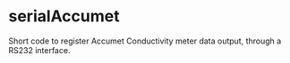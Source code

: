 # serialAccumet

Short code to register Accumet Conductivity meter data output, through a RS232 interface.
